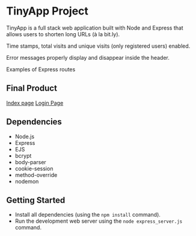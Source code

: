 # TinyApp Project

TinyApp is a full stack web application built with Node and Express that allows users to shorten long URLs (à la bit.ly).

Time stamps, total visits and unique visits (only registered users) enabled.

Error messages properly display and disappear inside the header.

Examples of Express routes

## Final Product

[Index page](https://github.com/hollowic/TinyApp/blob/master/ss/Screen%20Shot%202019-12-12%20at%209.43.06%20AM.png?raw=true)
[Login Page](https://github.com/hollowic/TinyApp/blob/master/ss/Screen%20Shot%202019-12-12%20at%209.43.28%20AM.png?raw=true)

## Dependencies

- Node.js
- Express
- EJS
- bcrypt
- body-parser
- cookie-session
- method-override
- nodemon

## Getting Started

- Install all dependencies (using the `npm install` command).
- Run the development web server using the `node express_server.js` command.
